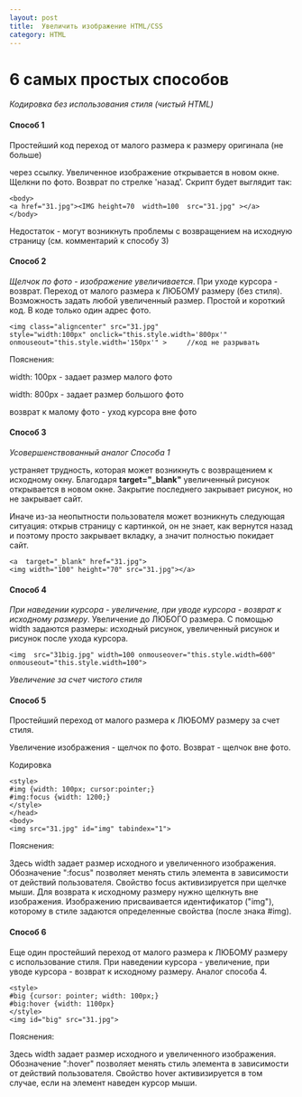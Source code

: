 ```yaml
---
layout: post
title:  Увеличить изображение HTML/CSS
category: HTML
---
```


# 6 самых простых способов 

*Кодировка без использования стиля (чистый HTML)*

#### Способ 1
           
Простейший код переход от малого размера к размеру оригинала (не больше)

через ссылку. Увеличенное изображение открывается в новом окне. Щелкни по фото.
Возврат по стрелке 'назад'.
Скрипт будет выглядит так:

    <body>
    <a href="31.jpg"><IMG height=70  width=100  src="31.jpg" ></a>
    </body>

Недостаток -  могут возникнуть проблемы с возвращением на исходную
страницу (см. комментарий к способу 3)

#### Способ 2


*Щелчок по фото - изображение увеличивается*. При уходе курсора - возврат.
Переход от малого размера к ЛЮБОМУ размеру (без стиля). 
Возможность задать любой увеличенный размер. Простой и короткий код. В коде
только один адрес фото.

    <img class="aligncenter" src="31.jpg"
    style="width:100px" onclick="this.style.width='800px'"
    onmouseout="this.style.width='150px'" >     //код не разрывать
    
Пояснения:

width: 100px - задает размер малого фото

width: 800px - задает размер большого фото

возврат к малому фото - уход курсора вне фото

#### Способ 3


*Усовершенствованный аналог Способа 1*

 устраняет трудность, которая может возникнуть с возвращением к исходному окну. Благодаря **target="_blank"** увеличенный рисунок открывается в новом окне. Закрытие
последнего закрывает рисунок, но не закрывает сайт.
 
Иначе из-за неопытности пользователя может возникнуть следующая 
ситуация: открыв страницу с картинкой, он не знает, как вернутся назад и
поэтому просто закрывает вкладку, а значит полностью покидает сайт. 


    <a  target="_blank" href="31.jpg">
    <img width="100" height="70" src="31.jpg"></a>
    
#### Способ 4

*При наведении курсора - увеличение, при уводе курсора - возврат к исходному 
размеру*. Увеличение до ЛЮБОГО размера. С помощью width задаются размеры:
исходный рисунок, увеличенный рисунок и рисунок после ухода курсора.

    <img  src="31big.jpg" width=100 onmouseover="this.style.width=600" 
    onmouseout="this.style.width=100">
    
*Увеличение за счет чистого стиля*

#### Способ 5           

Простейший переход от малого размера к ЛЮБОМУ размеру за счет стиля.

Увеличение изображения - щелчок по фото. Возврат - щелчок вне фото.

Кодировка

    <style>
    #img {width: 100px; cursor:pointer;}
    #img:focus {width: 1200;}
    </style>
    </head>
    <body>
    <img src="31.jpg" id="img" tabindex="1">

Пояснения:

Здесь width задает размер исходного и увеличенного изображения.
Обозначение ":focus" позволяет менять стиль элемента в зависимости от 
действий пользователя. Свойство focus активизируется при щелчке мыши.
Для возврата к исходному размеру нужно щелкнуть вне изображения.
Изображению присваивается идентификатор ("img"), которому в стиле
задаются определенные свойства (после знака #img).

#### Способ 6


Еще один простейший переход от малого размера к ЛЮБОМУ размеру
с использование стиля. При наведении курсора - увеличение, при уводе курсора - возврат
к исходному размеру. Аналог способа 4.

    <style>
    #big {cursor: pointer; width: 100px;} 
    #big:hover {width: 1100px}
    </style>
    <img id="big" src="31.jpg">

Пояснения:

Здесь width задает размер исходного и увеличенного изображения.
Обозначение ":hover" позволяет менять стиль элемента в зависимости от 
действий пользователя. Свойство hover активизируется в том случае, если на элемент
наведен курсор мыши.